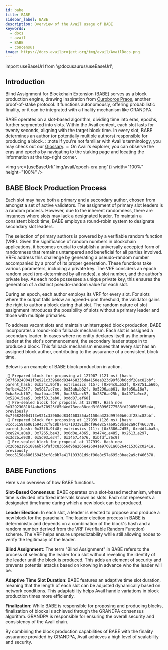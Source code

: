 ```yaml
---
id: babe
title: BABE
sidebar_label: BABE
description: Overview of the Avail usage of BABE
keywords:
  - docs
  - avail
  - BABE
  - concensus
image: https://docs.availproject.org/img/avail/AvailDocs.png
---
```


import useBaseUrl from '@docusaurus/useBaseUrl';

## Introduction

Blind Assignment for Blockchain Extension (BABE) serves as a block production engine, drawing inspiration from [Ouroboros Praos](https://eprint.iacr.org/2017/573.pdf), another proof-of-stake protocol. It functions
autonomously, offering probabilistic finality, or it can be integrated with a finality mechanism like GRANDPA.

BABE operates on a slot-based algorithm, dividing time into eras, epochs, further segmented into slots. Within the Avail context, each slot lasts for twenty seconds, aligning with the
target block time. In every slot, BABE determines an author (or potentially multiple authors) responsible for producing a block.
:::note
If you're not familiar with Avail's terminology, you may check out our [<ins>Glossary</ins>](/docs/glossary.md).
:::
On Avail's explorer, you can observe the eras and epochs by navigating to the staking page and locating the information at the top-right corner.

<img src={useBaseUrl("img/avail/epoch-era.png")} width="100%" height="100%" />

## BABE Block Production Process

Each slot may have both a primary and a secondary author, chosen from amongst a set of active validators. The assignment of
primary slot leaders is a random process. However, due to the inherent randomness, there are instances where slots may lack a designated leader. To maintain a consistent block time,
BABE employs a round-robin system to designate secondary slot leaders.

The selection of primary authors is powered by a verifiable random function (VRF). Given the significance of random numbers in blockchain applications, it becomes
crucial to establish a universally accepted form of randomness that remains untampered and beneficial for all parties involved. VRFs address this challenge by generating a
pseudo-random number accompanied by a proof of its proper generation. These functions take various parameters, including a private key. The VRF considers an epoch random
seed (pre-determined by all nodes), a slot number, and the author's private key. As each node possesses a unique private key, this ensures the generation of a distinct pseudo-random
value for each slot.

During an epoch, each author employs its VRF for every slot. For slots where the output falls below an agreed-upon threshold, the validator gains the right to author a block during
that slot. The random nature of slot assignment introduces the possibility of slots without a primary leader and those with multiple primaries.

To address vacant slots and maintain uninterrupted block production, BABE incorporates a round-robin fallback mechanism. Each slot is assigned a secondary leader. In cases where
no entity declares itself as the primary leader at the slot's commencement, the secondary leader steps in to produce a block. This fallback mechanism ensures that every slot has
an assigned block author, contributing to the assurance of a consistent block time.

Below is an example of BABE block production in action.

```
 🎁 Prepared block for proposing at 127907 (121 ms) [hash: 0x7f68240041f3e921c33968dd834468335da4150ea323d99f60b6cdf28ac82bbf; parent_hash: 0xb34c…9bf8; extrinsics (15): [0x04c0…652f, 0x8751…b60b, 0xfbe4…23f7, 0x9817…c7ee, 0x33ab…b82f, 0x5296…ab61, 0xfb50…16a7, 0xba5e…bf07, 0xafba…c299, 0xc383…ec57, 0x2876…e25b, 0x4971…0cc8, 0x5204…5aa5, 0xbf53…3ab0, 0xdd87…ef68]
 🔖 Pre-sealed block for proposal at 127907. Hash now 0x329230818f4aba570925f85d4ed78eca38cdd3f08996777588fd29050f565e4a, previously 0x7f68240041f3e921c33968dd834468335da4150ea323d99f60b6cdf28ac82bbf.
 🎁 Prepared block for proposing at 127939 (126 ms) [hash: 0xcc5158a686169433cf8c8b7a417103381d9cf96e8c57a695c8bae2a9cf466378; parent_hash: 0x35f0…9f48; extrinsics (11): [0x3386…2d55, 0xe4df…ba5a, 0xe924…a0e9, 0x7265…be43, 0x0d0e…4365, 0x474c…e485, 0x2613…e297, 0x3d2b…e930, 0x5d93…e34f, 0x3457…4676, 0xbfdf…76c9]
 🔖 Pre-sealed block for proposal at 127939. Hash now 0x20ba2195108a6b76faf3c83656d9ba265e426041e97681a66264c15362c0241e, previously 0xcc5158a686169433cf8c8b7a417103381d9cf96e8c57a695c8bae2a9cf466378.
```

## BABE Functions

Here's an overview of how BABE functions.

**Slot-Based Consensus**: BABE operates on a slot-based mechanism, where time is divided into fixed intervals known as slots. Each slot represents a designated timeframe during which
a new block can be produced.

**Leader Election**: In each slot, a leader is elected to propose and produce a new block for the parachain. The leader election process in BABE is deterministic and depends on a
combination of the block's hash and a random number derived from the VRF (Verifiable Random Function) scheme. The VRF helps ensure unpredictability while still allowing nodes to verify the legitimacy of the leader.

**Blind Assignment**: The term "Blind Assignment" in BABE refers to the process of selecting the leader for a slot without revealing the identity of the leader until the block is
produced. This adds an element of security and prevents potential attacks based on knowing in advance who the leader will be.

**Adaptive Time Slot Duration**: BABE features an adaptive time slot duration, meaning that the length of each slot can be adjusted dynamically based on network conditions. This
adaptability helps Avail handle variations in block production times more efficiently.

**Finalization**: While BABE is responsible for proposing and producing blocks, finalization of blocks is achieved through the GRANDPA consensus algorithm. GRANDPA is responsible
for ensuring the overall security and consistency of the Avail chain.

By combining the block production capabilities of BABE with the finality assurance provided by GRANDPA, Avail achieves a high level of scalability and security.
